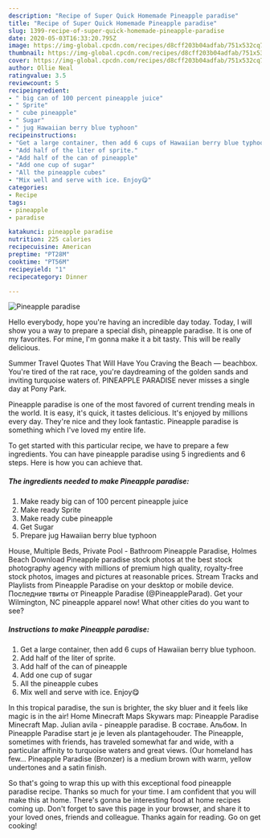 ```yaml
---
description: "Recipe of Super Quick Homemade Pineapple paradise"
title: "Recipe of Super Quick Homemade Pineapple paradise"
slug: 1399-recipe-of-super-quick-homemade-pineapple-paradise
date: 2020-05-03T16:33:20.795Z
image: https://img-global.cpcdn.com/recipes/d8cff203b04adfab/751x532cq70/pineapple-paradise-recipe-main-photo.jpg
thumbnail: https://img-global.cpcdn.com/recipes/d8cff203b04adfab/751x532cq70/pineapple-paradise-recipe-main-photo.jpg
cover: https://img-global.cpcdn.com/recipes/d8cff203b04adfab/751x532cq70/pineapple-paradise-recipe-main-photo.jpg
author: Ollie Neal
ratingvalue: 3.5
reviewcount: 5
recipeingredient:
- " big can of 100 percent pineapple juice"
- " Sprite"
- " cube pineapple"
- " Sugar"
- " jug Hawaiian berry blue typhoon"
recipeinstructions:
- "Get a large container, then add 6 cups of Hawaiian berry blue typhoon."
- "Add half of the liter of sprite."
- "Add half of the can of pineapple"
- "Add one cup of sugar"
- "All the pineapple cubes"
- "Mix well and serve with ice. Enjoy😋"
categories:
- Recipe
tags:
- pineapple
- paradise

katakunci: pineapple paradise 
nutrition: 225 calories
recipecuisine: American
preptime: "PT28M"
cooktime: "PT56M"
recipeyield: "1"
recipecategory: Dinner

---
```



![Pineapple paradise](https://img-global.cpcdn.com/recipes/d8cff203b04adfab/751x532cq70/pineapple-paradise-recipe-main-photo.jpg)

Hello everybody, hope you're having an incredible day today. Today, I will show you a way to prepare a special dish, pineapple paradise. It is one of my favorites. For mine, I'm gonna make it a bit tasty. This will be really delicious.

Summer Travel Quotes That Will Have You Craving the Beach — beachbox. You&#39;re tired of the rat race, you&#39;re daydreaming of the golden sands and inviting turquoise waters of. PINEAPPLE PARADISE never misses a single day at Pony Park.

Pineapple paradise is one of the most favored of current trending meals in the world. It is easy, it's quick, it tastes delicious. It's enjoyed by millions every day. They're nice and they look fantastic. Pineapple paradise is something which I've loved my entire life.


To get started with this particular recipe, we have to prepare a few ingredients. You can have pineapple paradise using 5 ingredients and 6 steps. Here is how you can achieve that.

<!--inarticleads1-->

##### The ingredients needed to make Pineapple paradise:

1. Make ready  big can of 100 percent pineapple juice
1. Make ready  Sprite
1. Make ready  cube pineapple
1. Get  Sugar
1. Prepare  jug Hawaiian berry blue typhoon


House, Multiple Beds, Private Pool - Bathroom Pineapple Paradise, Holmes Beach Download Pineapple paradise stock photos at the best stock photography agency with millions of premium high quality, royalty-free stock photos, images and pictures at reasonable prices. Stream Tracks and Playlists from Pineapple Paradise on your desktop or mobile device. Последние твиты от Pineapple Paradise (@PineappleParad). Get your Wilmington, NC pineapple apparel now! What other cities do you want to see? 

<!--inarticleads2-->

##### Instructions to make Pineapple paradise:

1. Get a large container, then add 6 cups of Hawaiian berry blue typhoon.
1. Add half of the liter of sprite.
1. Add half of the can of pineapple
1. Add one cup of sugar
1. All the pineapple cubes
1. Mix well and serve with ice. Enjoy😋


In this tropical paradise, the sun is brighter, the sky bluer and it feels like magic is in the air! Home Minecraft Maps Skywars map: Pineapple Paradise Minecraft Map. Julian avila - pineapple paradise. В составе. Альбом. In Pineapple Paradise start je je leven als plantagehouder. The Pineapple, sometimes with friends, has traveled somewhat far and wide, with a particular affinity to turquoise waters and great views. (Our homeland has few… Pineapple Paradise (Bronzer) is a medium brown with warm, yellow undertones and a satin finish. 

So that's going to wrap this up with this exceptional food pineapple paradise recipe. Thanks so much for your time. I am confident that you will make this at home. There's gonna be interesting food at home recipes coming up. Don't forget to save this page in your browser, and share it to your loved ones, friends and colleague. Thanks again for reading. Go on get cooking!
